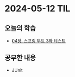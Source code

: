 # 2024-05-12 TIL
## 오늘의 학습
- [04장. 스프링 부트 3와 테스트](/서적/스프링%20부트3%20백엔드%20개발자%20되기/레벨%201%20스프링%20부트%203로%20백엔드%20입문하기/04장.%20스프링%20부트%203와%20테스트.md)

## 공부한 내용
- JUnit
